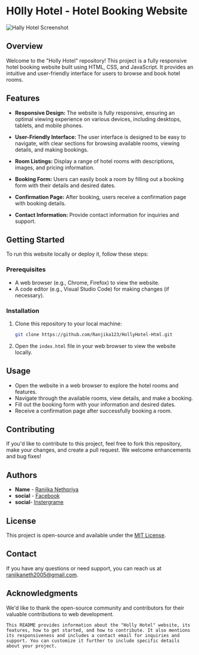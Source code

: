 # H0lly Hotel - Hotel Booking Website

![Hally Hotel Screenshot](screenshot.png)

## Overview

Welcome to the "Holly Hotel" repository! This project is a fully responsive hotel booking website built using HTML, CSS, and JavaScript. It provides an intuitive and user-friendly interface for users to browse and book hotel rooms.

## Features

- **Responsive Design:** The website is fully responsive, ensuring an optimal viewing experience on various devices, including desktops, tablets, and mobile phones.

- **User-Friendly Interface:** The user interface is designed to be easy to navigate, with clear sections for browsing available rooms, viewing details, and making bookings.

- **Room Listings:** Display a range of hotel rooms with descriptions, images, and pricing information.

- **Booking Form:** Users can easily book a room by filling out a booking form with their details and desired dates.

- **Confirmation Page:** After booking, users receive a confirmation page with booking details.

- **Contact Information:** Provide contact information for inquiries and support.

## Getting Started

To run this website locally or deploy it, follow these steps:

### Prerequisites

- A web browser (e.g., Chrome, Firefox) to view the website.
- A code editor (e.g., Visual Studio Code) for making changes (if necessary).

### Installation

1. Clone this repository to your local machine:

   ```bash
   git clone https://github.com/Ranjika123/HollyHotel-Html.git
   ```

2. Open the `index.html` file in your web browser to view the website locally.

## Usage

- Open the website in a web browser to explore the hotel rooms and features.
- Navigate through the available rooms, view details, and make a booking.
- Fill out the booking form with your information and desired dates.
- Receive a confirmation page after successfully booking a room.

## Contributing

If you'd like to contribute to this project, feel free to fork this repository, make your changes, and create a pull request. We welcome enhancements and bug fixes!

## Authors

- **Name** - [Ranjika Nethpriya](https://github.com/Ranjika123/)
- **social** - [Facebook](https://web.facebook.com/ranjikaneth/)
- **social**- [Instergrame](https://www.instagram.com/ranjika_neth/)

## License

This project is open-source and available under the [MIT License](LICENSE).

## Contact

If you have any questions or need support, you can reach us at [ranjikaneth2005@gmail.com](ranjikaneth2005@gmail.com).

## Acknowledgments

We'd like to thank the open-source community and contributors for their valuable contributions to web development.

```
This README provides information about the "Holly Hotel" website, its features, how to get started, and how to contribute. It also mentions its responsiveness and includes a contact email for inquiries and support. You can customize it further to include specific details about your project.
